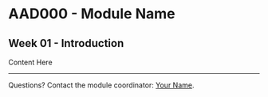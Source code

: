 AAD000 - Module Name
====================


Week 01 - Introduction
----------------------

Content Here


----

Questions? Contact the module coordinator: [Your Name](mailto:email@ulster.ac.uk?Subject=AAD000).